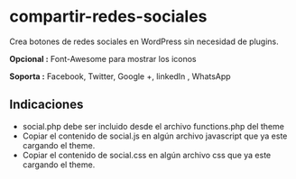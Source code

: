 # compartir-redes-sociales

Crea botones de redes sociales en WordPress sin necesidad de plugins.

**Opcional :** Font-Awesome para mostrar los iconos

**Soporta :** Facebook, Twitter, Google +, linkedIn , WhatsApp

## Indicaciones ##

* social.php debe ser incluido desde el archivo functions.php del theme
* Copiar el contenido de social.js en algún archivo javascript que ya este cargando el theme.
* Copiar el contenido de social.css en algún archivo css que ya este cargando el theme.
